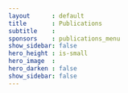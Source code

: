 ```yaml
---
layout      : default
title       : Publications
subtitle    :
sponsors    : publications_menu
show_sidebar: false
hero_height : is-small
hero_image  :
hero_darken : false
show_sidebar: false
---
```

